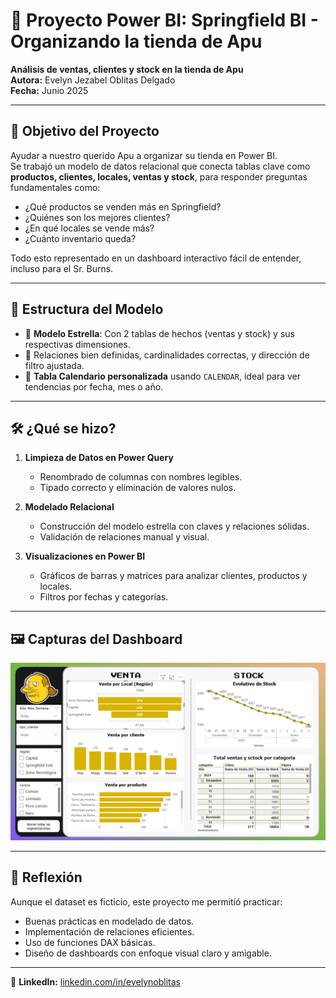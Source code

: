 # 🛒 Proyecto Power BI: Springfield BI - Organizando la tienda de Apu

**Análisis de ventas, clientes y stock en la tienda de Apu**  
**Autora:** Evelyn Jezabel Oblitas Delgado  
**Fecha:** Junio 2025

---

## 🎯 Objetivo del Proyecto

Ayudar a nuestro querido Apu a organizar su tienda en Power BI.  
Se trabajó un modelo de datos relacional que conecta tablas clave como **productos, clientes, locales, ventas y stock**, para responder preguntas fundamentales como:

- ¿Qué productos se venden más en Springfield?
- ¿Quiénes son los mejores clientes?
- ¿En qué locales se vende más?
- ¿Cuánto inventario queda?

Todo esto representado en un dashboard interactivo fácil de entender, incluso para el Sr. Burns.

---

## 🧱 Estructura del Modelo

- 🌟 **Modelo Estrella**: Con 2 tablas de hechos (ventas y stock) y sus respectivas dimensiones.
- 🔗 Relaciones bien definidas, cardinalidades correctas, y dirección de filtro ajustada.
- 📆 **Tabla Calendario personalizada** usando `CALENDAR`, ideal para ver tendencias por fecha, mes o año.

---

## 🛠️ ¿Qué se hizo?

1. **Limpieza de Datos en Power Query**
   - Renombrado de columnas con nombres legibles.
   - Tipado correcto y eliminación de valores nulos.

2. **Modelado Relacional**
   - Construcción del modelo estrella con claves y relaciones sólidas.
   - Validación de relaciones manual y visual.

3. **Visualizaciones en Power BI**
   - Gráficos de barras y matrices para analizar clientes, productos y locales.
   - Filtros por fechas y categorías.

---

## 🖼️ Capturas del Dashboard

![Vista general del dashboard](https://github.com/Evelyn9819/Power-Bi-mi-primer-dashboard/blob/main/dashboard-panel%20principal.PNG)

---

## 💬 Reflexión

Aunque el dataset es ficticio, este proyecto me permitió practicar:
- Buenas prácticas en modelado de datos.
- Implementación de relaciones eficientes.
- Uso de funciones DAX básicas.
- Diseño de dashboards con enfoque visual claro y amigable.

---
  
🔗 **LinkedIn:** [linkedin.com/in/evelynoblitas](https://linkedin.com/in/evelynoblitas)
